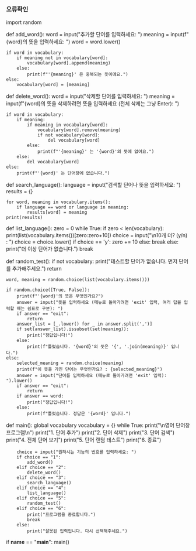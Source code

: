### 오류확인

import random

def add_word():
    word = input("추가할 단어를 입력하세요: ")
    meaning = input(f"{word}의 뜻을 입력하세요: ")
    word = word.lower()

    if word in vocabulary:
        if meaning not in vocabulary[word]:
            vocabulary[word].append(meaning)
        else:
            print(f"'{meaning}' 은 중복되는 뜻이에요.")
    else:
        vocabulary[word] = [meaning]

def delete_word():
    word = input("삭제할 단어를 입력하세요: ")
    meaning = input(f"{word}의 뜻을 삭제하려면 뜻을 입력하세요 (전체 삭제는 그냥 Enter): ")

    if word in vocabulary:
        if meaning:
            if meaning in vocabulary[word]:
                vocabulary[word].remove(meaning)
                if not vocabulary[word]:
                    del vocabulary[word]
            else:
                print(f"'{meaning}' 는 '{word}'의 뜻에 없어요.")
        else:
            del vocabulary[word]
    else:
        print(f"'{word}' 는 단어장에 없습니다.")

def search_language():
    language = input("검색할 단어나 뜻을 입력하세요: ")
    results = {}

    for word, meaning in vocabulary.items():
        if language == word or language in meaning:
            results[word] = meaning
    print(results)

def list_language():
    zero = 0
    while True:
        if zero < len(vocabulary):
            print(list(vocabulary.items())[zero:zero+10])
            choice = input("\n10개 더? (y/n) : ")
            choice = choice.lower()
            if choice == 'y':
                zero += 10
            else:
                break
        else:
            print("더 이상 단어가 없습니다.")
            break

def random_test():
    if not vocabulary:
        print("테스트할 단어가 없습니다. 먼저 단어를 추가해주세요.")
        return

    word, meaning = random.choice(list(vocabulary.items()))

    if random.choice([True, False]):
        print(f"'{word}'의 뜻은 무엇인가요?")
        answer = input("뜻을 입력하세요 (메뉴로 돌아가려면 'exit' 입력, 여러 답을 입력할 때는 쉼표로 구분): ")
        if answer == "exit":
            return
        answer_list = [_.lower() for _ in answer.split(',')]
        if set(answer_list).issubset(set(meaning)):
            print("정답입니다!")
        else:
            print(f"틀렸습니다. '{word}'의 뜻은 '{', '.join(meaning)}' 입니다.")
    else:
        selected_meaning = random.choice(meaning)
        print(f"이 뜻을 가진 단어는 무엇인가요? : {selected_meaning}")
        answer = input("단어를 입력하세요 (메뉴로 돌아가려면 'exit' 입력): ").lower()
        if answer == "exit":
            return
        if answer == word:
            print("정답입니다!")
        else:
            print(f"틀렸습니다. 정답은 '{word}' 입니다.")

def main():
    global vocabulary
    vocabulary = {}
    while True:
        print("\n영어 단어장 프로그램\n")
        print("1. 단어 추가")
        print("2. 단어 삭제")
        print("3. 단어 검색")
        print("4. 전체 단어 보기")
        print("5. 단어 랜덤 테스트")
        print("6. 종료")
        
        choice = input("원하시는 기능의 번호를 입력하세요: ")
        if choice == "1":
            add_word()
        elif choice == "2":
            delete_word()
        elif choice == "3":
            search_language()
        elif choice == "4":
            list_language()
        elif choice == "5":
            random_test()
        elif choice == "6":
            print("프로그램을 종료합니다.")
            break
        else:
            print("잘못된 입력입니다. 다시 선택해주세요.")

if __name__ == "__main__":
    main()
